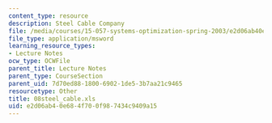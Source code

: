 ```yaml
---
content_type: resource
description: Steel Cable Company
file: /media/courses/15-057-systems-optimization-spring-2003/e2d06ab40e684f700f987434c9409a15_08steel_cable.xls
file_type: application/msword
learning_resource_types:
- Lecture Notes
ocw_type: OCWFile
parent_title: Lecture Notes
parent_type: CourseSection
parent_uid: 7d70ed88-1800-6902-1de5-3b7aa21c9465
resourcetype: Other
title: 08steel_cable.xls
uid: e2d06ab4-0e68-4f70-0f98-7434c9409a15
---
```


